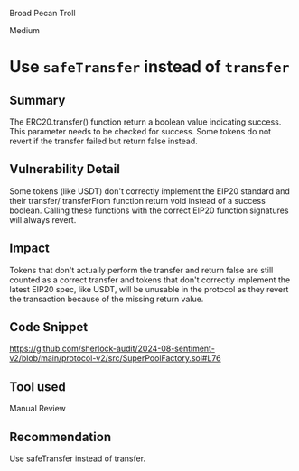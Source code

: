 Broad Pecan Troll

Medium

# Use `safeTransfer` instead of `transfer`

## Summary
The ERC20.transfer() function return a boolean value indicating success. This parameter needs to be checked for success. Some tokens do not revert if the transfer failed but return false instead.

## Vulnerability Detail
Some tokens (like USDT) don't correctly implement the EIP20 standard and their transfer/ transferFrom function return void instead of a success boolean. Calling these functions with the correct EIP20 function signatures will always revert.

## Impact
Tokens that don't actually perform the transfer and return false are still counted as a correct transfer and tokens that don't correctly implement the latest EIP20 spec, like USDT, will be unusable in the protocol as they revert the transaction because of the missing return value.

## Code Snippet
https://github.com/sherlock-audit/2024-08-sentiment-v2/blob/main/protocol-v2/src/SuperPoolFactory.sol#L76

## Tool used

Manual Review

## Recommendation
Use safeTransfer instead of transfer.